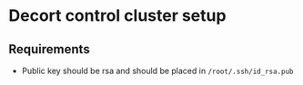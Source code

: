# Decort control cluster setup

## Requirements

- Public key should be rsa and should be placed in `/root/.ssh/id_rsa.pub`
